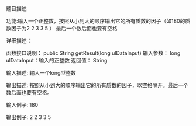 题目描述

功能:输入一个正整数，按照从小到大的顺序输出它的所有质数的因子（如180的质数因子为2 2 3 3 5 ）
最后一个数后面也要有空格

详细描述：

函数接口说明：
public String getResult(long ulDataInput)
输入参数：
long ulDataInput：输入的正整数
返回值：
String



输入描述:
输入一个long型整数


输出描述:
按照从小到大的顺序输出它的所有质数的因子，以空格隔开。最后一个数后面也要有空格。

输入例子:
180

输出例子:
2 2 3 3 5
